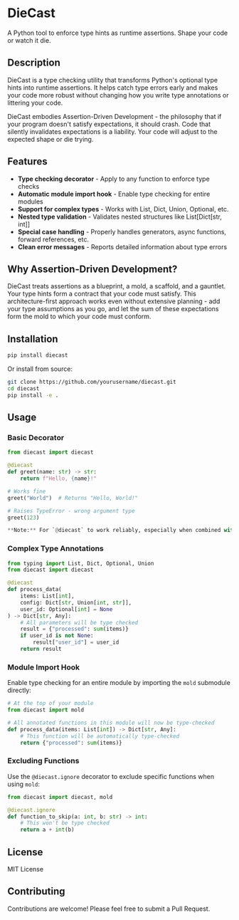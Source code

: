 # DieCast

A Python tool to enforce type hints as runtime assertions. Shape your code or watch it die.

## Description

DieCast is a type checking utility that transforms Python's optional type hints into runtime assertions. It helps catch type errors early and makes your code more robust without changing how you write type annotations or littering your code.

DieCast embodies Assertion-Driven Development - the philosophy that if your program doesn't satisfy expectations, it should crash. Code that silently invalidates expectations is a liability. Your code will adjust to the expected shape or die trying.

## Features

- **Type checking decorator** - Apply to any function to enforce type checks
- **Automatic module import hook** - Enable type checking for entire modules
- **Support for complex types** - Works with List, Dict, Union, Optional, etc.
- **Nested type validation** - Validates nested structures like List[Dict[str, int]]
- **Special case handling** - Properly handles generators, async functions, forward references, etc.
- **Clean error messages** - Reports detailed information about type errors

## Why Assertion-Driven Development?

DieCast treats assertions as a blueprint, a mold, a scaffold, and a gauntlet. Your type hints form a contract that your code must satisfy. This architecture-first approach works even without extensive planning - add your type assumptions as you go, and let the sum of these expectations form the mold to which your code must conform.

## Installation

```bash
pip install diecast
```

Or install from source:

```bash
git clone https://github.com/yourusername/diecast.git
cd diecast
pip install -e .
```

## Usage

### Basic Decorator

```python
from diecast import diecast

@diecast
def greet(name: str) -> str:
    return f"Hello, {name}!"

# Works fine
greet("World")  # Returns "Hello, World!"

# Raises TypeError - wrong argument type
greet(123)

**Note:** For `@diecast` to work reliably, especially when combined with other decorators, it should be placed as the **innermost** decorator (closest to the `def` line). This ensures it checks the actual arguments passed to your function and the value returned by it, before any other decorators modify them. Placing it further out might lead to checks against values modified by other decorators, which could cause unexpected results.
```

### Complex Type Annotations

```python
from typing import List, Dict, Optional, Union
from diecast import diecast

@diecast
def process_data(
    items: List[int],
    config: Dict[str, Union[int, str]],
    user_id: Optional[int] = None
) -> Dict[str, Any]:
    # All parameters will be type checked
    result = {"processed": sum(items)}
    if user_id is not None:
        result["user_id"] = user_id
    return result
```

### Module Import Hook

Enable type checking for an entire module by importing the `mold` submodule directly:

```python
# At the top of your module
from diecast import mold

# All annotated functions in this module will now be type-checked
def process_data(items: List[int]) -> Dict[str, Any]:
    # This function will be automatically type-checked
    return {"processed": sum(items)}
```

### Excluding Functions

Use the `@diecast.ignore` decorator to exclude specific functions when using `mold`:

```python
from diecast import diecast, mold

@diecast.ignore
def function_to_skip(a: int, b: str) -> int:
    # This won't be type checked
    return a + int(b)
```

## License

MIT License

## Contributing

Contributions are welcome! Please feel free to submit a Pull Request. 